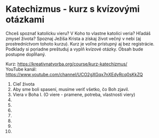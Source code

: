 # Katechizmus - kurz s kvízovými otázkami

Chceš spoznať katolícku vieru? V Koho to vlastne katolíci veria? Hľadáš zmysel života? Spoznaj Ježiša Krista a získaj život večný v nebi (aj prostredníctvom tohoto kurzu). Kurz je voľne prístupný aj bez registrácie. Podklady si poriadne preštuduj a vyplň kvízové otázky. Obsah bude postupne dopĺňaný.

Kurz: https://kreativnatvorba.org/course/kurz-katechizmus/  
YouTube kanál: https://www.youtube.com/channel/UCO2gXGqx7nXEdyRcq0sKkZQ

1. Cieľ života
2. Aby sme boli spasení, musíme veriť všetko, čo Boh zjavil.
3. Viera v Boha I. (O viere - pramene, potreba, vlastnosti viery)
4.
5.
6.
7.
8.
9.
10.
